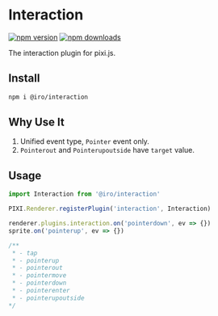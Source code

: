 # Interaction
[![npm version](https://img.shields.io/npm/v/@iro/interaction.svg?style=flat&colorB=brightgreen)](https://www.npmjs.com/package/@iro/interaction)
[![npm downloads](https://img.shields.io/npm/dm/@iro/interaction.svg?style=flat&colorB=brightgreen)](https://www.npmjs.com/package/@iro/interaction)

The interaction plugin for pixi.js.

## Install

```bash
npm i @iro/interaction
```

## Why Use It
1. Unified event type, `Pointer` event only.
2. `Pointerout` and `Pointerupoutside` have `target` value.

## Usage

```js
import Interaction from '@iro/interaction'

PIXI.Renderer.registerPlugin('interaction', Interaction)

renderer.plugins.interaction.on('pointerdown', ev => {})
sprite.on('pointerup', ev => {})

/**
 * - tap
 * - pointerup
 * - pointerout
 * - pointermove
 * - pointerdown
 * - pointerenter
 * - pointerupoutside
*/
```
